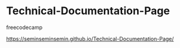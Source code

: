 # Technical-Documentation-Page
freecodecamp

https://seminseminsemin.github.io/Technical-Documentation-Page/
